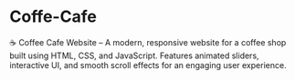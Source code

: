 # Coffe-Cafe
☕ Coffee Cafe Website – A modern, responsive website for a coffee shop built using HTML, CSS, and JavaScript. Features animated sliders, interactive UI, and smooth scroll effects for an engaging user experience.
